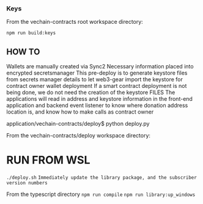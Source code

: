 ### Keys

From the vechain-contracts root workspace directory:

`npm run build:keys`

## HOW TO
Wallets are manually created via Sync2
Necessary information placed into encrypted secretsmanager
This pre-deploy is to generate keystore files from secrets manager details to let web3-gear import the keystore for contract owner wallet deployment
If a smart contract deployment is not being done, we do not need the creation of the keystore FILES
The applications will read in address and keystore information in the front-end application and backend event listener to know where donation address location is, and know how to make calls as contract owner

application/vechain-contracts/deploy$ python deploy.py

From the vechain-contracts/deploy workspace directory:
# RUN FROM WSL #
`./deploy.sh`
`Immediately update the library package, and the subscriber version numbers`

From the typescript directory
`npm run compile`
`npm run library:up_windows`


